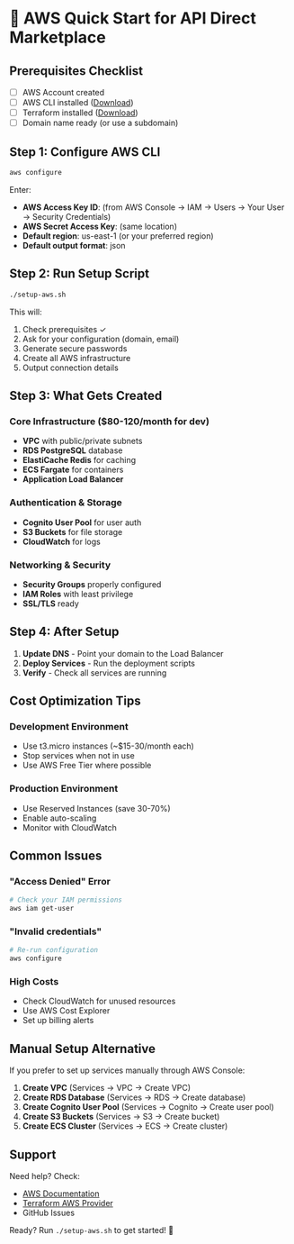 # 🚀 AWS Quick Start for API Direct Marketplace

## Prerequisites Checklist

- [ ] AWS Account created
- [ ] AWS CLI installed ([Download](https://aws.amazon.com/cli/))
- [ ] Terraform installed ([Download](https://www.terraform.io/downloads))
- [ ] Domain name ready (or use a subdomain)

## Step 1: Configure AWS CLI

```bash
aws configure
```

Enter:
- **AWS Access Key ID**: (from AWS Console → IAM → Users → Your User → Security Credentials)
- **AWS Secret Access Key**: (same location)
- **Default region**: us-east-1 (or your preferred region)
- **Default output format**: json

## Step 2: Run Setup Script

```bash
./setup-aws.sh
```

This will:
1. Check prerequisites ✓
2. Ask for your configuration (domain, email)
3. Generate secure passwords
4. Create all AWS infrastructure
5. Output connection details

## Step 3: What Gets Created

### Core Infrastructure ($80-120/month for dev)
- **VPC** with public/private subnets
- **RDS PostgreSQL** database
- **ElastiCache Redis** for caching
- **ECS Fargate** for containers
- **Application Load Balancer**

### Authentication & Storage
- **Cognito User Pool** for user auth
- **S3 Buckets** for file storage
- **CloudWatch** for logs

### Networking & Security
- **Security Groups** properly configured
- **IAM Roles** with least privilege
- **SSL/TLS** ready

## Step 4: After Setup

1. **Update DNS** - Point your domain to the Load Balancer
2. **Deploy Services** - Run the deployment scripts
3. **Verify** - Check all services are running

## Cost Optimization Tips

### Development Environment
- Use t3.micro instances (~$15-30/month each)
- Stop services when not in use
- Use AWS Free Tier where possible

### Production Environment
- Use Reserved Instances (save 30-70%)
- Enable auto-scaling
- Monitor with CloudWatch

## Common Issues

### "Access Denied" Error
```bash
# Check your IAM permissions
aws iam get-user
```

### "Invalid credentials"
```bash
# Re-run configuration
aws configure
```

### High Costs
- Check CloudWatch for unused resources
- Use AWS Cost Explorer
- Set up billing alerts

## Manual Setup Alternative

If you prefer to set up services manually through AWS Console:

1. **Create VPC** (Services → VPC → Create VPC)
2. **Create RDS Database** (Services → RDS → Create database)
3. **Create Cognito User Pool** (Services → Cognito → Create user pool)
4. **Create S3 Buckets** (Services → S3 → Create bucket)
5. **Create ECS Cluster** (Services → ECS → Create cluster)

## Support

Need help? Check:
- [AWS Documentation](https://docs.aws.amazon.com/)
- [Terraform AWS Provider](https://registry.terraform.io/providers/hashicorp/aws/latest/docs)
- GitHub Issues

Ready? Run `./setup-aws.sh` to get started! 🎉